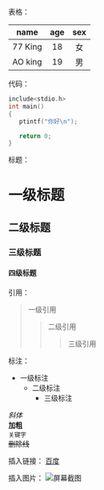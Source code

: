 表格：

|name|age|sex|
|:--:|:--:|:--:|
|77 King|18|女|
|AO king|19|男|

代码：
```c
include<stdio.h>
int main()
{
   ptintf("你好\n");

   return 0;
}
```

标题：
# 一级标题<br>

## 二级标题<br>

### 三级标题<br>

#### 四级标题<br>

引用：
> 一级引用
>> 二级引用
>>> 三级引用

标注：
* 一级标注
  * 二级标注
    * 三级标注

*斜体*<br>
**加粗**<br>
``关键字``<br>
~~删除线~~<br>


插入链接：
[百度](www.baidu.com)

插入图片：
![屏幕截图](C://Users//11972//Desktop//test.png)


